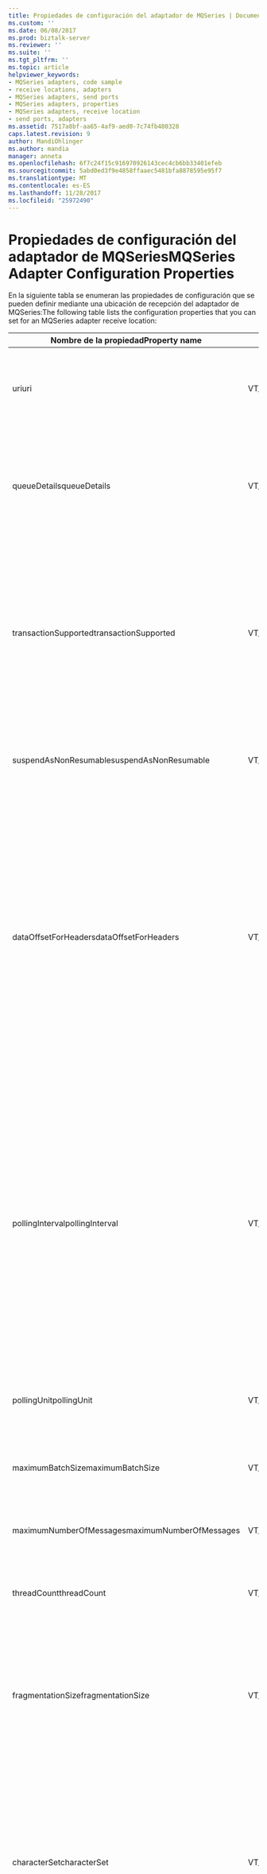 ```yaml
---
title: Propiedades de configuración del adaptador de MQSeries | Documentos de Microsoft
ms.custom: ''
ms.date: 06/08/2017
ms.prod: biztalk-server
ms.reviewer: ''
ms.suite: ''
ms.tgt_pltfrm: ''
ms.topic: article
helpviewer_keywords:
- MQSeries adapters, code sample
- receive locations, adapters
- MQSeries adapters, send ports
- MQSeries adapters, properties
- MQSeries adapters, receive location
- send ports, adapters
ms.assetid: 7517a8bf-aa65-4af9-aed0-7c74fb480328
caps.latest.revision: 9
author: MandiOhlinger
ms.author: mandia
manager: anneta
ms.openlocfilehash: 6f7c24f15c916970926143cec4cb6bb33401efeb
ms.sourcegitcommit: 5abd0ed3f9e4858ffaaec5481bfa8878595e95f7
ms.translationtype: MT
ms.contentlocale: es-ES
ms.lasthandoff: 11/28/2017
ms.locfileid: "25972490"
---
```

# <a name="mqseries-adapter-configuration-properties"></a><span data-ttu-id="a7fed-102">Propiedades de configuración del adaptador de MQSeries</span><span class="sxs-lookup"><span data-stu-id="a7fed-102">MQSeries Adapter Configuration Properties</span></span>
<span data-ttu-id="a7fed-103">En la siguiente tabla se enumeran las propiedades de configuración que se pueden definir mediante una ubicación de recepción del adaptador de MQSeries:</span><span class="sxs-lookup"><span data-stu-id="a7fed-103">The following table lists the configuration properties that you can set for an MQSeries adapter receive location:</span></span>  
  
|<span data-ttu-id="a7fed-104">Nombre de la propiedad</span><span class="sxs-lookup"><span data-stu-id="a7fed-104">Property name</span></span>|<span data-ttu-id="a7fed-105">Tipo</span><span class="sxs-lookup"><span data-stu-id="a7fed-105">Type</span></span>|<span data-ttu-id="a7fed-106">Description</span><span class="sxs-lookup"><span data-stu-id="a7fed-106">Description</span></span>|<span data-ttu-id="a7fed-107">Restricciones</span><span class="sxs-lookup"><span data-stu-id="a7fed-107">Restrictions</span></span>|<span data-ttu-id="a7fed-108">Comentarios</span><span class="sxs-lookup"><span data-stu-id="a7fed-108">Comments</span></span>|  
|-------------------|----------|-----------------|------------------|--------------|  
|<span data-ttu-id="a7fed-109">uri</span><span class="sxs-lookup"><span data-stu-id="a7fed-109">uri</span></span>|<span data-ttu-id="a7fed-110">VT_BSTR</span><span class="sxs-lookup"><span data-stu-id="a7fed-110">VT_BSTR</span></span>|<span data-ttu-id="a7fed-111">Especificar la ruta completa a la ubicación supervisada por la ubicación de recepción.</span><span class="sxs-lookup"><span data-stu-id="a7fed-111">Specify the full path to the location monitored by the receive location.</span></span>|<span data-ttu-id="a7fed-112">La URI de un puerto de envío o ubicación de recepción no puede superar los 256 caracteres.</span><span class="sxs-lookup"><span data-stu-id="a7fed-112">The URI for a send port or receive location cannot exceed 256 characters.</span></span>|<span data-ttu-id="a7fed-113">Ninguno</span><span class="sxs-lookup"><span data-stu-id="a7fed-113">None</span></span>|  
|<span data-ttu-id="a7fed-114">queueDetails</span><span class="sxs-lookup"><span data-stu-id="a7fed-114">queueDetails</span></span>|<span data-ttu-id="a7fed-115">VT_BSTR</span><span class="sxs-lookup"><span data-stu-id="a7fed-115">VT_BSTR</span></span>|<span data-ttu-id="a7fed-116">Especifica información acerca de la cola de MQSeries de origen que incluye servidor, administrador de cola y cola.</span><span class="sxs-lookup"><span data-stu-id="a7fed-116">Specify information about the source MQSeries queue including server, queue manager, and queue.</span></span>|<span data-ttu-id="a7fed-117">-Ninguno</span><span class="sxs-lookup"><span data-stu-id="a7fed-117">-   None</span></span>|<span data-ttu-id="a7fed-118">Esta propiedad se antepone a MQS:// para crear la propiedad URI.</span><span class="sxs-lookup"><span data-stu-id="a7fed-118">This property is prepended with MQS:// to create the uri property.</span></span>|  
|<span data-ttu-id="a7fed-119">transactionSupported</span><span class="sxs-lookup"><span data-stu-id="a7fed-119">transactionSupported</span></span>|<span data-ttu-id="a7fed-120">VT_BSTR</span><span class="sxs-lookup"><span data-stu-id="a7fed-120">VT_BSTR</span></span>|<span data-ttu-id="a7fed-121">Especifica si el adaptador de MQSeries inicia una transacción del Coordinador de transacciones distribuidas de Microsoft (DTC) entre BizTalk Server y el servidor MQSeries.</span><span class="sxs-lookup"><span data-stu-id="a7fed-121">Specify whether the MQSeries adapter initiates a Microsoft Distributed Transaction Coordinator (DTC) transaction between BizTalk Server and MQSeries Server.</span></span>|<span data-ttu-id="a7fed-122">Los valores válidos son:</span><span class="sxs-lookup"><span data-stu-id="a7fed-122">Valid values are:</span></span><br /><br /> <span data-ttu-id="a7fed-123">-Sí</span><span class="sxs-lookup"><span data-stu-id="a7fed-123">-   yes</span></span><br /><span data-ttu-id="a7fed-124">-ninguna</span><span class="sxs-lookup"><span data-stu-id="a7fed-124">-   no</span></span>|<span data-ttu-id="a7fed-125">Cuando se establece en no, no hay ninguna garantía de entrega de mensajes.</span><span class="sxs-lookup"><span data-stu-id="a7fed-125">When set to no, there is no guarantee of message delivery.</span></span><br /><br /> <span data-ttu-id="a7fed-126">El valor predeterminado es Yes.</span><span class="sxs-lookup"><span data-stu-id="a7fed-126">The default value is yes.</span></span>|  
|<span data-ttu-id="a7fed-127">suspendAsNonResumable</span><span class="sxs-lookup"><span data-stu-id="a7fed-127">suspendAsNonResumable</span></span>|<span data-ttu-id="a7fed-128">VT_BSTR</span><span class="sxs-lookup"><span data-stu-id="a7fed-128">VT_BSTR</span></span>|<span data-ttu-id="a7fed-129">Especificar si los mensajes suspendidos se marcan o no como reanudables.</span><span class="sxs-lookup"><span data-stu-id="a7fed-129">Specify whether suspended messages are marked as resumable or not.</span></span>|<span data-ttu-id="a7fed-130">Los valores válidos son:</span><span class="sxs-lookup"><span data-stu-id="a7fed-130">Valid values are:</span></span><br /><br /> <span data-ttu-id="a7fed-131">-Sí</span><span class="sxs-lookup"><span data-stu-id="a7fed-131">-   yes</span></span><br /><span data-ttu-id="a7fed-132">-ninguna</span><span class="sxs-lookup"><span data-stu-id="a7fed-132">-   no</span></span>|<span data-ttu-id="a7fed-133">El valor predeterminado es no.</span><span class="sxs-lookup"><span data-stu-id="a7fed-133">The default value is no.</span></span>|  
|<span data-ttu-id="a7fed-134">dataOffsetForHeaders</span><span class="sxs-lookup"><span data-stu-id="a7fed-134">dataOffsetForHeaders</span></span>|<span data-ttu-id="a7fed-135">VT_BSTR</span><span class="sxs-lookup"><span data-stu-id="a7fed-135">VT_BSTR</span></span>|<span data-ttu-id="a7fed-136">El adaptador utiliza valores de los encabezados de MQSeries (las estructuras MQXQH, MQIIH y MQCIH) para rellenar los valores correspondientes en las propiedades de contexto de BizTalk Server.</span><span class="sxs-lookup"><span data-stu-id="a7fed-136">The adapter uses values from the MQSeries headers (the MQXQH, MQIIH, and MQCIH structures) to populate corresponding values in the BizTalk Server context properties.</span></span> <span data-ttu-id="a7fed-137">De forma predeterminada, el adaptador quita estas propiedades de MQSeries del cuerpo del mensaje.</span><span class="sxs-lookup"><span data-stu-id="a7fed-137">By default, the adapter removes these MQSeries properties from the message body.</span></span>|<span data-ttu-id="a7fed-138">Los valores válidos son:</span><span class="sxs-lookup"><span data-stu-id="a7fed-138">Valid values are:</span></span><br /><br /> <span data-ttu-id="a7fed-139">-Sí</span><span class="sxs-lookup"><span data-stu-id="a7fed-139">-   yes</span></span><br /><span data-ttu-id="a7fed-140">-ninguna</span><span class="sxs-lookup"><span data-stu-id="a7fed-140">-   no</span></span>|<span data-ttu-id="a7fed-141">Establezca esta propiedad en no para mantener estas propiedades en el cuerpo del mensaje.</span><span class="sxs-lookup"><span data-stu-id="a7fed-141">Set this property to no to retain the properties in the message body.</span></span><br /><br /> <span data-ttu-id="a7fed-142">El valor predeterminado es Yes.</span><span class="sxs-lookup"><span data-stu-id="a7fed-142">The default value is yes.</span></span>|  
|<span data-ttu-id="a7fed-143">pollingInterval</span><span class="sxs-lookup"><span data-stu-id="a7fed-143">pollingInterval</span></span>|<span data-ttu-id="a7fed-144">VT_BSTR</span><span class="sxs-lookup"><span data-stu-id="a7fed-144">VT_BSTR</span></span>|<span data-ttu-id="a7fed-145">Especifica el intervalo usado por el componente de recepción para sondear la cola de MQSeries.</span><span class="sxs-lookup"><span data-stu-id="a7fed-145">Specify the interval used by the receive component to poll the MQSeries queue.</span></span>|<span data-ttu-id="a7fed-146">Los valores válidos son de 1 a 10000.</span><span class="sxs-lookup"><span data-stu-id="a7fed-146">Valid values are from 1 to 10000.</span></span>|<span data-ttu-id="a7fed-147">pollingInterval actúa en combinación con el intervalo de espera codificado de tres segundos que está integrado en el adaptador.</span><span class="sxs-lookup"><span data-stu-id="a7fed-147">The pollingInterval works in combination with the hard-coded wait interval of three seconds built in to the adapter.</span></span> <span data-ttu-id="a7fed-148">Si el valor pollingInterval es inferior a tres (3) segundos, el intervalo de espera se establece como el valor de pollingInterval.</span><span class="sxs-lookup"><span data-stu-id="a7fed-148">If the pollingInterval value is less than three (3) seconds, the wait interval is set to the value of the pollingInterval.</span></span><br /><br /> <span data-ttu-id="a7fed-149">El valor predeterminado es 3.</span><span class="sxs-lookup"><span data-stu-id="a7fed-149">The default value is 3.</span></span>|  
|<span data-ttu-id="a7fed-150">pollingUnit</span><span class="sxs-lookup"><span data-stu-id="a7fed-150">pollingUnit</span></span>|<span data-ttu-id="a7fed-151">VT_BSTR</span><span class="sxs-lookup"><span data-stu-id="a7fed-151">VT_BSTR</span></span>|<span data-ttu-id="a7fed-152">Especifica la unidad de tiempo para el intervalo de sondeo.</span><span class="sxs-lookup"><span data-stu-id="a7fed-152">Specify the unit of time for the polling interval.</span></span>|<span data-ttu-id="a7fed-153">Los valores válidos son:</span><span class="sxs-lookup"><span data-stu-id="a7fed-153">Valid values are:</span></span><br /><br /> <span data-ttu-id="a7fed-154">-horas</span><span class="sxs-lookup"><span data-stu-id="a7fed-154">-   hours</span></span><br /><span data-ttu-id="a7fed-155">-minutos</span><span class="sxs-lookup"><span data-stu-id="a7fed-155">-   minutes</span></span><br /><span data-ttu-id="a7fed-156">-segundos</span><span class="sxs-lookup"><span data-stu-id="a7fed-156">-   seconds</span></span>|<span data-ttu-id="a7fed-157">El valor predeterminado es segundos.</span><span class="sxs-lookup"><span data-stu-id="a7fed-157">The default value is seconds.</span></span>|  
|<span data-ttu-id="a7fed-158">maximumBatchSize</span><span class="sxs-lookup"><span data-stu-id="a7fed-158">maximumBatchSize</span></span>|<span data-ttu-id="a7fed-159">VT_BSTR</span><span class="sxs-lookup"><span data-stu-id="a7fed-159">VT_BSTR</span></span>|<span data-ttu-id="a7fed-160">Especifica el tamaño máximo de un lote de mensajes en kilobytes (KB).</span><span class="sxs-lookup"><span data-stu-id="a7fed-160">Specify the maximum size of a batch of messages in kilobytes (KB).</span></span>|<span data-ttu-id="a7fed-161">Los valores válidos son de 1 a 10485760</span><span class="sxs-lookup"><span data-stu-id="a7fed-161">Valid values are from 1 to 10485760</span></span>|<span data-ttu-id="a7fed-162">El valor predeterminado es 100.</span><span class="sxs-lookup"><span data-stu-id="a7fed-162">The default value is 100.</span></span>|  
|<span data-ttu-id="a7fed-163">maximumNumberOfMessages</span><span class="sxs-lookup"><span data-stu-id="a7fed-163">maximumNumberOfMessages</span></span>|<span data-ttu-id="a7fed-164">VT_BSTR</span><span class="sxs-lookup"><span data-stu-id="a7fed-164">VT_BSTR</span></span>|<span data-ttu-id="a7fed-165">Especifica el número máximo de mensajes en un lote.</span><span class="sxs-lookup"><span data-stu-id="a7fed-165">Specify the maximum number of messages in a batch.</span></span>|<span data-ttu-id="a7fed-166">Los valores válidos son de 1 a 100000</span><span class="sxs-lookup"><span data-stu-id="a7fed-166">Valid values are from 1 to 100000</span></span>|<span data-ttu-id="a7fed-167">El valor predeterminado es 100.</span><span class="sxs-lookup"><span data-stu-id="a7fed-167">The default value is 100.</span></span>|  
|<span data-ttu-id="a7fed-168">threadCount</span><span class="sxs-lookup"><span data-stu-id="a7fed-168">threadCount</span></span>|<span data-ttu-id="a7fed-169">VT_BSTR</span><span class="sxs-lookup"><span data-stu-id="a7fed-169">VT_BSTR</span></span>|<span data-ttu-id="a7fed-170">Especifica el número de subprocesos que se utilizan por ubicación de recepción.</span><span class="sxs-lookup"><span data-stu-id="a7fed-170">Specify the number of threads used per receive location.</span></span>|<span data-ttu-id="a7fed-171">Los valores válidos son de 1 a 64.</span><span class="sxs-lookup"><span data-stu-id="a7fed-171">Valid values are from 1 to 64.</span></span>|<span data-ttu-id="a7fed-172">El valor predeterminado es 2.</span><span class="sxs-lookup"><span data-stu-id="a7fed-172">The default value is 2.</span></span>|  
|<span data-ttu-id="a7fed-173">fragmentationSize</span><span class="sxs-lookup"><span data-stu-id="a7fed-173">fragmentationSize</span></span>|<span data-ttu-id="a7fed-174">VT_BSTR</span><span class="sxs-lookup"><span data-stu-id="a7fed-174">VT_BSTR</span></span>|<span data-ttu-id="a7fed-175">Especifica el tamaño del fragmento de mensaje en kilobytes (KB) para los mensajes a medida que se envían entre MQSAgent y el adaptador.</span><span class="sxs-lookup"><span data-stu-id="a7fed-175">Specify the message chunk size in kilobytes (KB) for messages as they are sent between MQSAgent and the adapter.</span></span>|<span data-ttu-id="a7fed-176">Los valores válidos son de 1 a 1048576.</span><span class="sxs-lookup"><span data-stu-id="a7fed-176">Valid values are from 1 to 1048576.</span></span>|<span data-ttu-id="a7fed-177">El valor predeterminado es 500.</span><span class="sxs-lookup"><span data-stu-id="a7fed-177">The default value is 500.</span></span>|  
|<span data-ttu-id="a7fed-178">characterSet</span><span class="sxs-lookup"><span data-stu-id="a7fed-178">characterSet</span></span>|<span data-ttu-id="a7fed-179">VT_BSTR</span><span class="sxs-lookup"><span data-stu-id="a7fed-179">VT_BSTR</span></span>|<span data-ttu-id="a7fed-180">Especifica el juego de caracteres y si MQSeries convierte los caracteres antes de enviar el mensaje a la ubicación de recepción.</span><span class="sxs-lookup"><span data-stu-id="a7fed-180">Specify the character set and whether MQSeries converts characters before sending the message to the receive location.</span></span>|<span data-ttu-id="a7fed-181">Los valores válidos son:</span><span class="sxs-lookup"><span data-stu-id="a7fed-181">Valid values are:</span></span><br /><br /> <span data-ttu-id="a7fed-182">-Ninguno.</span><span class="sxs-lookup"><span data-stu-id="a7fed-182">-   none.</span></span> <span data-ttu-id="a7fed-183">No convertir.</span><span class="sxs-lookup"><span data-stu-id="a7fed-183">Do not convert.</span></span><br /><span data-ttu-id="a7fed-184">-UCS-2 y UTF-16.</span><span class="sxs-lookup"><span data-stu-id="a7fed-184">-   UCS-2 and UTF-16.</span></span> <span data-ttu-id="a7fed-185">Convertir a estos conjuntos de caracteres.</span><span class="sxs-lookup"><span data-stu-id="a7fed-185">Convert to these character sets.</span></span> <span data-ttu-id="a7fed-186">MQSeries no distingue un juego de otro.</span><span class="sxs-lookup"><span data-stu-id="a7fed-186">MQSeries does not distinguish between them.</span></span><br /><span data-ttu-id="a7fed-187">UTF-8.</span><span class="sxs-lookup"><span data-stu-id="a7fed-187">-   UTF-8.</span></span> <span data-ttu-id="a7fed-188">Convertir al juego de caracteres UTF-8.</span><span class="sxs-lookup"><span data-stu-id="a7fed-188">Convert to the UTF-8 character set.</span></span>|<span data-ttu-id="a7fed-189">El valor predeterminado es Ninguno.</span><span class="sxs-lookup"><span data-stu-id="a7fed-189">The default value is none.</span></span>|  
|<span data-ttu-id="a7fed-190">errorThreshold</span><span class="sxs-lookup"><span data-stu-id="a7fed-190">errorThreshold</span></span>|<span data-ttu-id="a7fed-191">VT_BSTR</span><span class="sxs-lookup"><span data-stu-id="a7fed-191">VT_BSTR</span></span>|<span data-ttu-id="a7fed-192">Especifica el número máximo de errores que se deben registrar.</span><span class="sxs-lookup"><span data-stu-id="a7fed-192">Specify the maximum number of errors to log.</span></span> <span data-ttu-id="a7fed-193">El adaptador continúa funcionando y, si se recupera, registra el suceso en el registro de sucesos.</span><span class="sxs-lookup"><span data-stu-id="a7fed-193">The adapter continues operating and, if the adapter recovers, it logs the event in the event log.</span></span>|<span data-ttu-id="a7fed-194">Los valores válidos son de 1 a 1000.</span><span class="sxs-lookup"><span data-stu-id="a7fed-194">Valid values are from 1 to 1000.</span></span>|<span data-ttu-id="a7fed-195">El valor predeterminado es 10.</span><span class="sxs-lookup"><span data-stu-id="a7fed-195">The default value is 10.</span></span>|  
|<span data-ttu-id="a7fed-196">segmentación</span><span class="sxs-lookup"><span data-stu-id="a7fed-196">segmentation</span></span>|<span data-ttu-id="a7fed-197">VT_BSTR</span><span class="sxs-lookup"><span data-stu-id="a7fed-197">VT_BSTR</span></span>|<span data-ttu-id="a7fed-198">Especifica si MQSeries ensambla los mensajes segmentados u obtiene los mensajes tal como están.</span><span class="sxs-lookup"><span data-stu-id="a7fed-198">Specify whether MQSeries assembles segmented messages or gets messages as is.</span></span>|<span data-ttu-id="a7fed-199">Los valores válidos son:</span><span class="sxs-lookup"><span data-stu-id="a7fed-199">Valid values are:</span></span><br /><br /> <span data-ttu-id="a7fed-200">-Ninguno</span><span class="sxs-lookup"><span data-stu-id="a7fed-200">-   none</span></span><br /><span data-ttu-id="a7fed-201">-completo</span><span class="sxs-lookup"><span data-stu-id="a7fed-201">-   complete</span></span>|<span data-ttu-id="a7fed-202">Especificar Ninguno para leer mensajes de la cola MQSeries sin habilitar la segmentación.</span><span class="sxs-lookup"><span data-stu-id="a7fed-202">Specify none to read messages from the MQSeries queue without enabling segmentation.</span></span><br /><br /> <span data-ttu-id="a7fed-203">Especificar Completa para que MQSeries ensamble mensajes segmentados antes de pasarlos al adaptador.</span><span class="sxs-lookup"><span data-stu-id="a7fed-203">Specify complete to have MQSeries assemble segmented messages before passing them on to the adapter.</span></span><br /><br /> <span data-ttu-id="a7fed-204">El valor predeterminado es Ninguno.</span><span class="sxs-lookup"><span data-stu-id="a7fed-204">The default value is none.</span></span>|  
|<span data-ttu-id="a7fed-205">ordenadas</span><span class="sxs-lookup"><span data-stu-id="a7fed-205">ordered</span></span>|<span data-ttu-id="a7fed-206">VT_BSTR</span><span class="sxs-lookup"><span data-stu-id="a7fed-206">VT_BSTR</span></span>|<span data-ttu-id="a7fed-207">Especifica si MQSeries mantiene el orden de los mensajes a medida que se reciben de la cola MQSeries.</span><span class="sxs-lookup"><span data-stu-id="a7fed-207">Specify whether MQSeries maintains the order of the messages as they are received from the MQSeries queue.</span></span>|<span data-ttu-id="a7fed-208">Los valores válidos son:</span><span class="sxs-lookup"><span data-stu-id="a7fed-208">Valid values are:</span></span><br /><br /> <span data-ttu-id="a7fed-209">-ninguna</span><span class="sxs-lookup"><span data-stu-id="a7fed-209">-   no</span></span><br /><span data-ttu-id="a7fed-210">-noStop</span><span class="sxs-lookup"><span data-stu-id="a7fed-210">-   noStop</span></span><br /><span data-ttu-id="a7fed-211">-yesStop</span><span class="sxs-lookup"><span data-stu-id="a7fed-211">-   yesStop</span></span><br /><span data-ttu-id="a7fed-212">-yesSuspend</span><span class="sxs-lookup"><span data-stu-id="a7fed-212">-   yesSuspend</span></span>|<span data-ttu-id="a7fed-213">Especificar No para no tener en cuenta el orden de los mensajes.</span><span class="sxs-lookup"><span data-stu-id="a7fed-213">Specify no to disregard message order.</span></span><br /><br /> <span data-ttu-id="a7fed-214">Especificar noStop para no tener en cuenta el orden de los mensajes y deshabilitar la ubicación de recepción si hay un error.</span><span class="sxs-lookup"><span data-stu-id="a7fed-214">Specify noStop to disregard message order and to disable the receive location if there is an error.</span></span><br /><br /> <span data-ttu-id="a7fed-215">Especificar yesStop para habilitar el ordenamiento.</span><span class="sxs-lookup"><span data-stu-id="a7fed-215">Specify yesStop to enable ordering.</span></span> <span data-ttu-id="a7fed-216">Esta opción finaliza la transacción y deshabilita la ubicación de recepción si hay un error.</span><span class="sxs-lookup"><span data-stu-id="a7fed-216">This option ends the transaction and disables the receive location if there is an error.</span></span><br /><br /> <span data-ttu-id="a7fed-217">Especificar yesSuspend para habilitar el ordenamiento.</span><span class="sxs-lookup"><span data-stu-id="a7fed-217">Specify yesSuspend to enable ordering.</span></span> <span data-ttu-id="a7fed-218">Esta opción mueve el mensaje a la cola de suspensión cuando hay un error.</span><span class="sxs-lookup"><span data-stu-id="a7fed-218">This option moves the message to the suspended queue when there is an error.</span></span> <span data-ttu-id="a7fed-219">Este valor no mantiene el orden cuando hay un error, pero permite que la ubicación de recepción continúe recibiendo mensajes.</span><span class="sxs-lookup"><span data-stu-id="a7fed-219">This value does not preserve order when there is an error, but does allow the receive location to continue receiving messages.</span></span><br /><br /> <span data-ttu-id="a7fed-220">El valor predeterminado es no.</span><span class="sxs-lookup"><span data-stu-id="a7fed-220">The default value is no.</span></span>|  
  
 <span data-ttu-id="a7fed-221">En el siguiente código se muestra el formato de la cadena que se utiliza para establecer las propiedades:</span><span class="sxs-lookup"><span data-stu-id="a7fed-221">The following code shows the format of the string you use to set the properties:</span></span>  
  
```  
<CustomProps><AdapterConfig vt="8"><Config xmlns:xsi="http://www.w3.org/2001/XMLSchema-instance" xmlns:xsd="http://www.w3.org/2001/XMLSchema"><uri>MQS://TESTMQServer/DQM1/RQ0</uri><queueDetails>TESTMQServer/DQM1/RQ0</queueDetails><transactionSupported>yes</transactionSupported><suspendAsNonResumable>no</suspendAsNonResumable><dataOffsetForHeaders>yes</dataOffsetForHeaders><pollingInterval>1</pollingInterval><pollingUnit>seconds</pollingUnit><maximumBatchSize>100</maximumBatchSize><maximumNumberOfMessages>100</maximumNumberOfMessages><threadCount>2</threadCount><fragmentationSize>500</fragmentationSize><characterSet>none</characterSet><errorThreshold>10</errorThreshold><segmentation>none</segmentation><ordered>no</ordered></Config></AdapterConfig></CustomProps>  
```  
  
 <span data-ttu-id="a7fed-222">En la siguiente tabla se enumeran las propiedades de configuración que se pueden definir mediante un puerto de envío del adaptador de MQSeries:</span><span class="sxs-lookup"><span data-stu-id="a7fed-222">The following table lists the configuration properties that you can set for an MQSeries adapter send port:</span></span>  
  
|<span data-ttu-id="a7fed-223">Nombre de la propiedad</span><span class="sxs-lookup"><span data-stu-id="a7fed-223">Property name</span></span>|<span data-ttu-id="a7fed-224">Tipo</span><span class="sxs-lookup"><span data-stu-id="a7fed-224">Type</span></span>|<span data-ttu-id="a7fed-225">Description</span><span class="sxs-lookup"><span data-stu-id="a7fed-225">Description</span></span>|<span data-ttu-id="a7fed-226">Restricciones</span><span class="sxs-lookup"><span data-stu-id="a7fed-226">Restrictions</span></span>|<span data-ttu-id="a7fed-227">Comentarios</span><span class="sxs-lookup"><span data-stu-id="a7fed-227">Comments</span></span>|  
|-------------------|----------|-----------------|------------------|--------------|  
|<span data-ttu-id="a7fed-228">uri</span><span class="sxs-lookup"><span data-stu-id="a7fed-228">uri</span></span>|<span data-ttu-id="a7fed-229">VT_BSTR</span><span class="sxs-lookup"><span data-stu-id="a7fed-229">VT_BSTR</span></span>|<span data-ttu-id="a7fed-230">Especificar la ruta completa de la ubicación a la que enviar datos.</span><span class="sxs-lookup"><span data-stu-id="a7fed-230">Specify the full path of the location to send data to.</span></span>|<span data-ttu-id="a7fed-231">La URI de un puerto de envío o ubicación de recepción no puede superar los 256 caracteres.</span><span class="sxs-lookup"><span data-stu-id="a7fed-231">The URI for a send port or receive location cannot exceed 256 characters.</span></span>|<span data-ttu-id="a7fed-232">Ninguno</span><span class="sxs-lookup"><span data-stu-id="a7fed-232">None</span></span>|  
|<span data-ttu-id="a7fed-233">queueDetails</span><span class="sxs-lookup"><span data-stu-id="a7fed-233">queueDetails</span></span>|<span data-ttu-id="a7fed-234">VT_BSTR</span><span class="sxs-lookup"><span data-stu-id="a7fed-234">VT_BSTR</span></span>|<span data-ttu-id="a7fed-235">Especifica información acerca de la cola de MQSeries de destino que incluye servidor, administrador de cola y cola.</span><span class="sxs-lookup"><span data-stu-id="a7fed-235">Specify information about the target MQSeries queue including server, queue manager, and queue.</span></span>|<span data-ttu-id="a7fed-236">La URI de un puerto de envío o ubicación de recepción no puede superar los 256 caracteres.</span><span class="sxs-lookup"><span data-stu-id="a7fed-236">The URI for a send port or receive location cannot exceed 256 characters.</span></span>|<span data-ttu-id="a7fed-237">Esta propiedad se antepone a MQS:// para crear la propiedad URI.</span><span class="sxs-lookup"><span data-stu-id="a7fed-237">This property is prepended with MQS:// to create the uri property.</span></span>|  
|<span data-ttu-id="a7fed-238">transactionSupported</span><span class="sxs-lookup"><span data-stu-id="a7fed-238">transactionSupported</span></span>|<span data-ttu-id="a7fed-239">VT_BSTR</span><span class="sxs-lookup"><span data-stu-id="a7fed-239">VT_BSTR</span></span>|<span data-ttu-id="a7fed-240">Especifica si el adaptador de MQSeries inicia una transacción del Coordinador de transacciones distribuidas de Microsoft (DTC) entre BizTalk Server y el servidor MQSeries.</span><span class="sxs-lookup"><span data-stu-id="a7fed-240">Specify whether the MQSeries adapter initiates a Microsoft Distributed Transaction Coordinator (DTC) transaction between BizTalk Server and MQSeries Server.</span></span>|<span data-ttu-id="a7fed-241">Los valores válidos son:</span><span class="sxs-lookup"><span data-stu-id="a7fed-241">Valid values are:</span></span><br /><br /> <span data-ttu-id="a7fed-242">-Sí</span><span class="sxs-lookup"><span data-stu-id="a7fed-242">-   yes</span></span><br /><span data-ttu-id="a7fed-243">-ninguna</span><span class="sxs-lookup"><span data-stu-id="a7fed-243">-   no</span></span>|<span data-ttu-id="a7fed-244">Cuando se establece en no, no hay ninguna garantía de entrega de mensajes.</span><span class="sxs-lookup"><span data-stu-id="a7fed-244">When set to no, there is no guarantee of message delivery.</span></span><br /><br /> <span data-ttu-id="a7fed-245">El valor predeterminado es Yes.</span><span class="sxs-lookup"><span data-stu-id="a7fed-245">The default value is yes.</span></span>|  
|<span data-ttu-id="a7fed-246">dataConversion</span><span class="sxs-lookup"><span data-stu-id="a7fed-246">dataConversion</span></span>|<span data-ttu-id="a7fed-247">VT_BSTR</span><span class="sxs-lookup"><span data-stu-id="a7fed-247">VT_BSTR</span></span>|<span data-ttu-id="a7fed-248">Especifica si se convierte el mensaje a la página de códigos ANSI de MQSeries para Windows Server.</span><span class="sxs-lookup"><span data-stu-id="a7fed-248">Specify whether to convert the message to the ANSI code page of MQSeries for Windows server.</span></span>|<span data-ttu-id="a7fed-249">Los valores válidos son:</span><span class="sxs-lookup"><span data-stu-id="a7fed-249">Valid values are:</span></span><br /><br /> <span data-ttu-id="a7fed-250">-Sí</span><span class="sxs-lookup"><span data-stu-id="a7fed-250">-   yes</span></span><br /><span data-ttu-id="a7fed-251">-ninguna</span><span class="sxs-lookup"><span data-stu-id="a7fed-251">-   no</span></span>|<span data-ttu-id="a7fed-252">El valor predeterminado es no.</span><span class="sxs-lookup"><span data-stu-id="a7fed-252">The default value is no.</span></span>|  
|<span data-ttu-id="a7fed-253">segmentationAllowed</span><span class="sxs-lookup"><span data-stu-id="a7fed-253">segmentationAllowed</span></span>|<span data-ttu-id="a7fed-254">VT_BSTR</span><span class="sxs-lookup"><span data-stu-id="a7fed-254">VT_BSTR</span></span>|<span data-ttu-id="a7fed-255">Especifica si se usará la segmentación del administrador de cola MQSeries cuando un mensaje concreto supera la longitud máxima de mensajes de la cola MQSeries.</span><span class="sxs-lookup"><span data-stu-id="a7fed-255">Specify whether to use MQSeries Queue Manager segmentation if an individual message exceeds the MQSeries queue maximum message length.</span></span>|<span data-ttu-id="a7fed-256">Valores válidos son:</span><span class="sxs-lookup"><span data-stu-id="a7fed-256">Valid value are:</span></span><br /><br /> <span data-ttu-id="a7fed-257">-Sí</span><span class="sxs-lookup"><span data-stu-id="a7fed-257">-   yes</span></span><br /><span data-ttu-id="a7fed-258">-ninguna</span><span class="sxs-lookup"><span data-stu-id="a7fed-258">-   no</span></span>|<span data-ttu-id="a7fed-259">El valor predeterminado es no.</span><span class="sxs-lookup"><span data-stu-id="a7fed-259">The default value is no.</span></span>|  
|<span data-ttu-id="a7fed-260">fragmentationSize</span><span class="sxs-lookup"><span data-stu-id="a7fed-260">fragmentationSize</span></span>|<span data-ttu-id="a7fed-261">VT_BSTR</span><span class="sxs-lookup"><span data-stu-id="a7fed-261">VT_BSTR</span></span>|<span data-ttu-id="a7fed-262">Especifica el tamaño del fragmento de mensaje en kilobytes (KB) para los mensajes a medida que se envían entre el adaptador y MQSAgent.</span><span class="sxs-lookup"><span data-stu-id="a7fed-262">Specify the message chunk size in kilobytes (KB) for messages as they are sent between the adapter and MQSAgent.</span></span>|<span data-ttu-id="a7fed-263">Los valores válidos son de 1 a 1048576.</span><span class="sxs-lookup"><span data-stu-id="a7fed-263">Valid values are from 1 to 1048576.</span></span>|<span data-ttu-id="a7fed-264">El valor predeterminado es 500.</span><span class="sxs-lookup"><span data-stu-id="a7fed-264">The default value is 500.</span></span>|  
|<span data-ttu-id="a7fed-265">ordenadas</span><span class="sxs-lookup"><span data-stu-id="a7fed-265">ordered</span></span>|<span data-ttu-id="a7fed-266">VT_BSTR</span><span class="sxs-lookup"><span data-stu-id="a7fed-266">VT_BSTR</span></span>|<span data-ttu-id="a7fed-267">Especifica si MQSeries mantiene el orden de los mensajes a medida que se envían a la cola MQSeries.</span><span class="sxs-lookup"><span data-stu-id="a7fed-267">Specify whether MQSeries maintains the order of messages as they are sent to the MQSeries queue.</span></span>|<span data-ttu-id="a7fed-268">Los valores válidos son:</span><span class="sxs-lookup"><span data-stu-id="a7fed-268">Valid values are:</span></span><br /><br /> <span data-ttu-id="a7fed-269">-Sí</span><span class="sxs-lookup"><span data-stu-id="a7fed-269">-   yes</span></span><br /><span data-ttu-id="a7fed-270">-ninguna</span><span class="sxs-lookup"><span data-stu-id="a7fed-270">-   no</span></span>|<span data-ttu-id="a7fed-271">El valor predeterminado es no.</span><span class="sxs-lookup"><span data-stu-id="a7fed-271">The default value is no.</span></span>|  
  
 <span data-ttu-id="a7fed-272">En el siguiente código se muestra el formato de la cadena que se utiliza para establecer las propiedades:</span><span class="sxs-lookup"><span data-stu-id="a7fed-272">The following code shows the format of the string you use to set the properties:</span></span>  
  
```  
<CustomProps><AdapterConfig vt="8"><Config xmlns:xsi="http://www.w3.org/2001/XMLSchema-instance" xmlns:xsd="http://www.w3.org/2001/XMLSchema"><uri>MQS://TESTMQServer/DQM1(QM1)/SQ0</uri><queueDetails>TESTMQServer/DQM1(QM1)/SQ0</queueDetails><transactionSupported>yes</transactionSupported><dataConversion>no</dataConversion><segmentationAllowed>no</segmentationAllowed><fragmentationSize>500</fragmentationSize><ordered>no</ordered></Config></AdapterConfig></CustomProps>  
```  
  
> [!NOTE]
>  <span data-ttu-id="a7fed-273">Al especificar los datos de configuración de TransportTypeData para un adaptador que se genera utilizando el marco de trabajo, los pares de nombre/valor que se usan todos se almacenarán en el \<AdapterConfig\> elemento.</span><span class="sxs-lookup"><span data-stu-id="a7fed-273">When specifying TransportTypeData configuration data for an adapter that is built using the Adapter Framework, the name/value pairs that are used must all be stored into the \<AdapterConfig\> element.</span></span> <span data-ttu-id="a7fed-274">Puesto que la \<AdapterConfig\> elemento especifica la VT_BSTR (vt = "8"), a continuación, el tipo de datos de la \< \> caracteres en los datos deben convertirse.</span><span class="sxs-lookup"><span data-stu-id="a7fed-274">Since the \<AdapterConfig\> element specifies the VT_BSTR (vt="8") data type then the \< \> characters in the data must be escaped.</span></span>